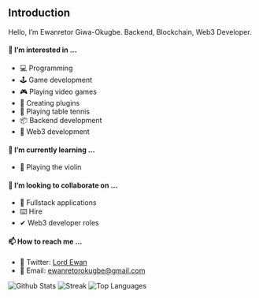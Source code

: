 ## Introduction

Hello, I’m Ewanretor Giwa-Okugbe. Backend, Blockchain, Web3 Developer.

#### 👀 I’m interested in ...
- 💻 Programming
- 🕹 Game development
- 🎮 Playing video games
- 🔌 Creating plugins
- 🏓 Playing table tennis
- 📦 Backend development
- 🔗 Web3 development
#### 🌱 I’m currently learning ...
- 🎻 Playing the violin
#### 💞️ I’m looking to collaborate on ...
- 🔷 Fullstack applications
- ⌨️ Hire
- ✔  Web3 developer roles
#### 📫 How to reach me ...
- 🔵 Twitter: [Lord Ewan](https://twitter.com/ewanretorokugbe)
- 📧 Email: [ewanretorokugbe@gmail.com](mailto:ewanretorokugbe@gmail.com)

![Github Stats](https://github-readme-stats.vercel.app/api?username=LordEwans&show_icons=true&theme=transparent)
![Streak](https://streak-stats.demolab.com/?user=LordEwans&show_icons=true&theme=transparent&layout=compact)
![Top Languages](https://github-readme-stats.vercel.app/api/top-langs?username=LordEwans&show_icons=true&locale=en&layout=donut&theme=transparent)
<!---
LordEwans/LordEwans is a ✨ special ✨ repository because its `README.md` (this file) appears on your GitHub profile.
You can click the Preview link to take a look at your changes.
--->
